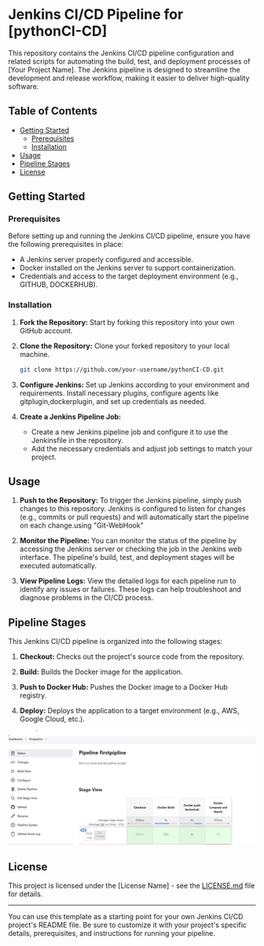 
# Jenkins CI/CD Pipeline for [pythonCI-CD]

This repository contains the Jenkins CI/CD pipeline configuration and related scripts for automating the build, test, and deployment processes of [Your Project Name]. The Jenkins pipeline is designed to streamline the development and release workflow, making it easier to deliver high-quality software.

## Table of Contents

- [Getting Started](#getting-started)
  - [Prerequisites](#prerequisites)
  - [Installation](#installation)
- [Usage](#usage)
- [Pipeline Stages](#pipeline-stages)
- [License](#license)

## Getting Started

### Prerequisites

Before setting up and running the Jenkins CI/CD pipeline, ensure you have the following prerequisites in place:

- A Jenkins server properly configured and accessible.
- Docker installed on the Jenkins server to support containerization.
- Credentials and access to the target deployment environment (e.g., GITHUB, DOCKERHUB).

### Installation

1. **Fork the Repository:** Start by forking this repository into your own GitHub account.

2. **Clone the Repository:** Clone your forked repository to your local machine.

   ```bash
   git clone https://github.com/your-username/pythonCI-CD.git
   ```

3. **Configure Jenkins:** Set up Jenkins according to your environment and requirements. Install necessary plugins, configure agents like gitplugin,dockerplugin, and set up credentials as needed.

4. **Create a Jenkins Pipeline Job:**

   - Create a new Jenkins pipeline job and configure it to use the Jenkinsfile in the repository.
   - Add the necessary credentials and adjust job settings to match your project.

## Usage

1. **Push to the Repository:** To trigger the Jenkins pipeline, simply push changes to this repository. Jenkins is configured to listen for changes (e.g., commits or pull requests) and will automatically start the pipeline on each change.using "Git-WebHook"

2. **Monitor the Pipeline:** You can monitor the status of the pipeline by accessing the Jenkins server or checking the job in the Jenkins web interface. The pipeline's build, test, and deployment stages will be executed automatically.

3. **View Pipeline Logs:** View the detailed logs for each pipeline run to identify any issues or failures. These logs can help troubleshoot and diagnose problems in the CI/CD process.

## Pipeline Stages

This Jenkins CI/CD pipeline is organized into the following stages:

1. **Checkout:** Checks out the project's source code from the repository.

2. **Build:** Builds the Docker image for the application.

3. **Push to Docker Hub:** Pushes the Docker image to a Docker Hub registry.

4. **Deploy:** Deploys the application to a target environment (e.g., AWS, Google Cloud, etc.).

![Pipeline Screenshot](https://github.com/DibyajyotiDhall/pythonCI-CD/raw/main/screenshot.png)

## License

This project is licensed under the [License Name] - see the [LICENSE.md](LICENSE.md) file for details.

---

You can use this template as a starting point for your own Jenkins CI/CD project's README file. Be sure to customize it with your project's specific details, prerequisites, and instructions for running your pipeline.
